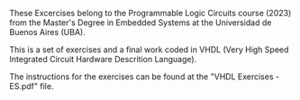 These Excercises belong to the Programmable Logic Circuits course (2023) from the Master's Degree in Embedded Systems at the Universidad de Buenos Aires (UBA).

This is a set of exercises and a final work coded in VHDL (Very High Speed Integrated Circuit Hardware Descrition Language). 

The instructions for the exercises can be found at the "VHDL Exercises - ES.pdf" file. 
